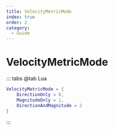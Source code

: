 ```yaml
---
title: VelocityMetricMode
index: true
order: 2
category:
  - Guide
---
```


# VelocityMetricMode
::: tabs
@tab Lua
```lua
VelocityMetricMode = {
    DirectionOnly = 0,
    MagnitudeOnly = 1,
    DirectionAndMagnitude = 2
}
```
:::